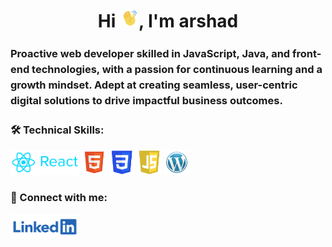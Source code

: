 <h1 align="center">Hi <img src="/assets/wave-hand.gif" alt="waving hand" width="30px" style="max-width: 100%;">, I'm arshad</h1>
<h3 style="line-height: 25px">Proactive web developer skilled in JavaScript, Java, and front-end technologies, with a passion for
continuous learning and a growth mindset. Adept at creating seamless, user-centric digital solutions to
drive impactful business outcomes.</h3>

<h3 align="left">🛠️ Technical Skills:</h3>
<div align="left">
<a href="https://react.dev/" target="_blank" rel="noreferrer"><img src="/assets/react.png" alt="react" width="110" height="40"/></a>
<a href="https://www.w3.org/html/" target="_blank" rel="noreferrer"><img src="/assets/html.png" alt="html5" width="40" height="40"/></a>
<a href="https://www.w3schools.com/css/" target="_blank" rel="noreferrer"><img src="/assets/css.png" alt="css3" width="40" height="40"/></a>
<a href="https://www.w3schools.com/js/" target="_blank" rel="noreferrer"><img src="/assets/js.png" alt="js" width="40" height="40"/></a>
<a href="https://wordpress.com/" target="_blank" rel="noreferrer"><img src="/assets/wordpress.png" alt="wordpress" width="40" height="40"/></a>

</div>

<h3 align="left">🤝 Connect with me:</h3>
<div align="left">
<a href="https://www.linkedin.com/in/arshad-s-2805b9244" target="_blank"><img align="center" src="/assets/linkedin.png" alt="arshad" width="110" height="40" /></a>
</div>
